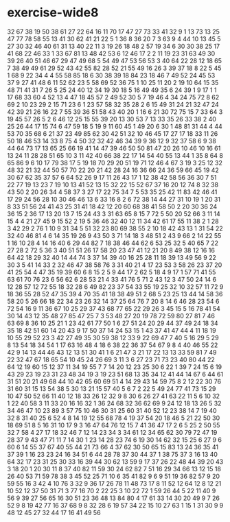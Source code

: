 # exercise-wide8
32
67
38
19
50
38
61
27
22
64
16
11
70
17
47
27
73
33
41
32
9
1
13
73
13
25
47
77
78
58
55
13
41
30
62
41
21
22
5
1
36
8
36
20
7
3
63
9
4
44
10
13
45
5
27
30
32
46
40
61
31
13
40
22
11
3
19
26
18
48
2
57
19
34
6
30
30
38
25
17
41
68
22
46
33
1
33
67
81
13
48
42
53
6
12
46
17
2
2
11
19
23
31
63
49
30
39
26
40
51
46
67
29
47
49
68
5
54
49
47
53
56
53
3
40
64
22
28
12
18
65
7
38
49
49
61
29
52
43
42
55
82
28
52
21
55
49
16
26
3
39
37
18
8
22
5
45
1
68
9
22
34
4
4
55
58
85
18
6
30
38
39
18
84
23
18
46
7
49
52
24
45
53
37
9
27
41
48
6
11
52
62
23
5
58
69
52
36
75
1
10
25
11
20
2
19
10
64
15
35
48
71
41
31
7
26
5
25
24
40
12
34
19
30
18
5
16
49
49
35
6
24
39
1
9
17
1
1
17
68
33
60
4
52
13
4
47
18
45
57
2
49
52
30
5
7
19
46
4
34
24
75
72
8
62
69
2
10
23
29
2
15
71
23
6
1
23
57
58
32
35
28
2
6
15
49
31
24
21
32
47
24
42
39
21
26
16
22
7
55
39
36
51
58
43
40
20
1
16
6
21
30
72
75
15
7
33
64
3
19
45
57
26
5
2
6
46
12
25
15
55
39
20
13
30
53
7
13
33
35
26
33
38
2
40
25
26
44
17
15
74
6
47
59
18
5
19
9
11
60
45
1
49
20
6
30
1
48
81
31
44
4
44
53
70
35
68
6
21
37
23
49
85
62
30
42
51
32
10
46
45
17
27
17
18
33
11
26
50
18
46
53
14
33
8
75
4
50
32
32
42
46
34
39
9
36
12
9
32
37
58
6
9
38
44
64
73
17
13
65
25
66
19
41
14
47
39
46
50
50
81
47
20
26
10
46
10
16
61
13
24
11
28
28
51
65
10
3
11
42
40
66
38
22
17
14
54
40
55
13
44
1
35
8
64
8
65
86
9
6
10
17
79
38
17
5
19
18
70
29
20
51
19
71
12
46
4
67
3
19
3
25
12
32
48
32
21
32
44
50
57
70
22
20
21
42
28
24
16
36
66
24
36
59
66
45
19
42
30
67
62
35
37
57
6
64
52
26
9
17
11
26
43
17
1
12
38
42
58
56
36
30
7
51
22
77
19
13
23
7
19
10
13
41
52
13
15
32
22
15
52
67
37
16
20
12
74
8
32
38
43
50
2
20
26
34
4
58
37
3
27
17
22
75
34
7
5
53
35
25
42
11
83
42
46
41
17
29
24
56
28
10
30
46
46
13
6
33
16
8
2
6
72
38
14
44
27
31
10
19
1
20
31
8
33
51
56
24
41
43
25
31
41
18
42
12
20
60
68
38
41
58
50
2
20
30
36
24
36
15
2
36
17
13
20
13
7
15
24
43
3
31
63
65
8
15
7
72
5
50
20
52
66
3
11
14
15
4
4
21
27
45
9
15
52
2
19
5
36
46
32
40
12
11
34
42
61
17
55
11
38
2
1
28
3
42
29
2
76
1
10
9
31
34
5
51
32
23
80
69
38
55
2
10
18
42
43
13
1
31
54
22
32
40
46
81
4
6
14
35
19
26
9
43
50
3
71
14
18
3
48
51
2
43
9
66
2
14
22
55
1
16
10
28
4
14
16
40
6
29
44
82
7
18
38
46
44
62
6
53
25
32
5
40
65
7
22
27
28
2
72
5
36
3
40
51
51
26
17
58
20
23
47
41
12
21
20
8
49
38
12
16
16
64
42
18
29
32
40
14
44
74
3
37
14
39
40
16
25
28
11
18
39
13
49
56
9
22
30
3
5
41
14
33
2
32
46
47
38
58
76
3
31
40
21
4
17
23
53
3
58
26
23
37
20
41
25
54
4
47
35
19
39
60
6
8
15
2
5
9
44
17
2
62
5
18
4
9
17
1
57
71
41
55
63
61
70
76
23
6
56
62
6
28
53
21
4
33
41
76
5
71
2
43
12
3
47
50
24
14
6
12
28
57
12
72
55
18
32
28
6
49
82
23
37
54
33
55
19
25
32
10
32
57
11
72
9
18
36
55
28
52
47
35
39
4
70
35
41
18
38
49
51
2
68
5
23
25
13
44
14
58
36
58
20
5
26
66
18
22
34
23
26
32
14
37
25
64
76
7
20
8
14
6
46
28
23
54
6
72
54
16
9
11
36
67
10
25
29
37
43
68
77
65
22
29
26
3
45
15
5
16
78
41
54
30
14
43
12
35
48
27
85
47
25
7
3
53
48
27
20
19
78
72
59
80
27
81
7
46
63
69
8
36
10
25
21
1
23
42
61
77
50
1
6
27
51
24
20
29
44
37
49
24
18
34
35
18
42
51
60
14
20
43
9
17
50
37
14
24
53
15
1
43
37
41
47
44
4
11
18
19
10
55
29
52
23
3
42
27
49
35
30
59
38
12
33
9
22
69
47
7
40
5
16
29
5
29
8
13
54
18
34
54
1
17
63
16
48
4
18
6
38
22
36
37
54
67
9
8
4
40
46
55
22
42
9
14
13
44
46
43
12
13
51
30
41
1
6
21
47
3
21
17
22
13
13
33
59
81
7
49
22
32
47
67
18
65
54
10
45
24
26
69
3
11
3
6
27
23
71
73
23
40
80
44
22
64
12
19
60
15
12
37
11
34
19
55
7
7
14
20
12
23
25
30
6
22
1
39
7
24
15
6
19
43
29
23
19
23
31
23
48
34
19
3
19
23
51
68
13
35
34
12
41
44
14
67
6
44
61
31
51
20
21
49
68
44
10
42
65
60
69
51
4
14
29
43
14
59
75
8
2
12
22
30
76
31
60
31
15
13
54
38
5
30
13
21
15
57
40
5
6
7
2
22
5
49
24
77
41
73
15
29
10
47
50
52
66
11
40
12
18
33
26
12
32
9
8
30
6
26
27
41
63
22
11
5
6
10
32
1
22
40
58
3
11
33
20
16
16
32
1
36
24
68
32
36
62
69
9
24
12
18
13
26
5
32
34
46
47
10
23
89
3
57
75
10
46
30
31
25
60
31
40
52
12
23
38
14
7
19
40
32
8
31
40
25
6
52
4
8
14
19
12
55
68
78
4
19
37
54
20
18
46
5
21
22
50
30
18
69
51
8
5
16
31
10
17
9
3
16
47
64
76
12
15
7
41
36
47
17
2
6
5
25
2
50
55
32
7
58
4
27
17
18
32
46
7
12
14
23
34
3
34
61
12
34
65
62
30
79
72
47
19
28
37
9
43
47
71
11
7
14
30
1
23
14
28
23
74
6
19
30
14
62
32
15
25
6
27
9
6
60
6
14
55
37
67
40
55
44
21
73
66
4
37
62
30
50
65
15
83
13
24
36
35
41
37
39
1
16
23
23
24
16
34
51
6
44
28
78
37
30
44
37
1
38
75
37
3
16
13
40
64
32
17
23
31
25
30
33
16
39
44
30
62
13
59
9
17
37
26
22
48
44
39
20
43
3
18
20
1
20
30
11
8
37
40
82
11
59
30
24
62
82
7
51
16
29
34
66
13
12
15
18
26
40
53
71
59
78
38
3
45
52
25
71
10
6
35
41
82
9
6
9
51
19
36
82
57
9
20
59
55
16
3
42
4
10
76
3
32
9
36
17
26
78
11
48
73
17
8
11
52
12
64
12
8
12
21
10
52
12
37
50
31
71
3
77
16
70
2
22
25
3
10
22
72
1
59
26
44
5
22
11
40
9
56
9
39
27
56
65
16
30
51
23
36
48
13
84
80
4
17
61
33
14
30
20
49
9
7
26
52
9
8
19
42
77
16
37
68
9
8
32
28
6
19
57
34
22
15
10
27
63
1
15
1
31
30
9
9
48
12
45
27
32
44
17
16
41
49
56
